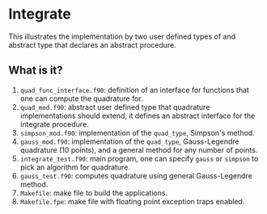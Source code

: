 Integrate
=========

This illustrates the implementation by two user defined types of and
abstract type that declares an abstract procedure.

What is it?
-----------
1. `quad_func_interface.f90`: definition of an interface for functions
    that one can compute the quadrature for.
1. `quad_mod.f90`: abstract user defined type that quadrature
    implementations should extend, it defines an abstract interface for
    the integrate procedure.
1. `simpson_mod.f90`: implementation of the `quad_type`, Simpson's method.
1. `gauss_mod.f90`: implementation of the `quad_type`, Gauss-Legendre
    quadrature (10 points), and a general method for any number of points.
1. `integrate_test.f90`: main program, one can specify `gauss` or
    `simpson` to pick an algorithm for quadrature.
1. `gauss_test.f90`: computes quadrature using general Gauss-Legendre
    method.
1. `Makefile`: make file to build the applications.
1. `Makefile.fpe`: make file with floating point exception traps enabled.
